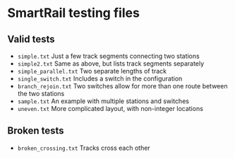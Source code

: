 # SmartRail testing files

## Valid tests
* `simple.txt`
  Just a few track segments connecting two stations
* `simple2.txt`
  Same as above, but lists track segments separately
* `simple_parallel.txt`
  Two separate lengths of track
* `single_switch.txt`
  Includes a switch in the configuration
* `branch_rejoin.txt`
  Two switches allow for more than one route between the two stations
* `sample.txt`
  An example with multiple stations and switches
* `uneven.txt`
  More complicated layout, with non-integer locations

## Broken tests
* `broken_crossing.txt`
  Tracks cross each other
